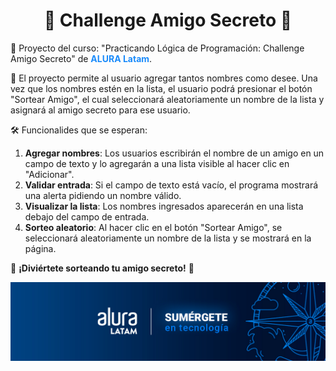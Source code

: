 <h1 style="text-align: center;">👑 Challenge Amigo Secreto 👑</h1>
<p>📌 Proyecto del curso: "Practicando Lógica de Programación: Challenge Amigo Secreto" de <strong style="color:#1a8bfb;">ALURA Latam</strong>.</p>

<p>🎯 El proyecto permite al usuario agregar tantos nombres como desee. Una vez que los nombres estén en la lista, el usuario podrá presionar el botón "Sortear Amigo", el cual seleccionará aleatoriamente un nombre de la lista y asignará al amigo secreto para ese usuario.</p>
<p>🛠️ Funcionalides que se esperan:</p>
    <ol>
        <li><strong>Agregar nombres</strong>: Los usuarios escribirán el nombre de un amigo en un campo de texto y lo agregarán a una lista visible al hacer clic en "Adicionar".</li>
        <li><strong>Validar entrada</strong>: Si el campo de texto está vacío, el programa mostrará una alerta pidiendo un nombre válido.</li>
        <li><strong>Visualizar la lista</strong>: Los nombres ingresados aparecerán en una lista debajo del campo de entrada.</li>
        <li><strong>Sorteo aleatorio</strong>: Al hacer clic en el botón "Sortear Amigo", se seleccionará aleatoriamente un nombre de la lista y se mostrará en la página.</li>
    </ol>
<p>👥 <strong>¡Diviértete sorteando tu amigo secreto!</strong> 🎉</p>

<img src="assets/Logo-Alura.jpg" alt="Logo de Alura" />